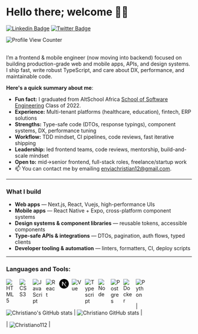 # Hello there; welcome 👋🏾

[![Linkedin Badge](https://img.shields.io/badge/-christian-blue?style=for-the-badge&logo=Linkedin&logoColor=white&link=https://www.linkedin.com/in/christian-enyia)](https://www.linkedin.com/in/christian-enyia) [![Twitter Badge](https://img.shields.io/badge/-@ChristianoEnyia-1ca0f1?style=for-the-badge&logo=twitter&logoColor=white&link=https://twitter.com/ChristianoEnyia)](https://twitter.com/ChristianoEnyia?t=pXLCFQJEdHSCiA9iq9AWCA&s=09)
<div align="left">
  <img src="https://komarev.com/ghpvc/?username=Christiano112&style=white&color=blue" alt="Profile View Counter"/>
</div>

<br />

I’m a frontend & mobile engineer (now moving into backend) focused on building production-grade web and mobile apps, APIs, and design systems. I ship fast, write robust TypeScript, and care about DX, performance, and maintainable code.

**Here's a quick summary about me**:

- **Fun fact:** I graduated from AltSchool Africa [School of Software Engineering](https://engineering.altschoolafrica.com/) Class of 2022.
- **Experience:** Multi-tenant platforms (healthcare, education), fintech, ERP solutions  
- **Strengths:** Type-safe code (DTOs, response typings), component systems, DX, performance tuning  
- **Workflow:** TDD mindset, CI pipelines, code reviews, fast iterative shipping
- **Leadership:** led frontend teams, code reviews, mentorship, build-and-scale mindset
- **Open to:** mid→senior frontend, full-stack roles, freelance/startup work
- 📫 You can contact me by emailing enyiachristian12@gmail.com.

---

### What I build
- **Web apps** — Next.js, React, Vuejs, high-performance UIs  
- **Mobile apps** — React Native + Expo, cross-platform component systems  
- **Design systems & component libraries** — reusable tokens, accessible components
- **Type-safe APIs & integrations** — DTOs, pagination, auth flows, typed clients  
- **Developer tooling & automation** — linters, formatters, CI, deploy scripts

---

### Languages and Tools:

<img align="left" alt="HTML5" width="26px" src="https://cdn.jsdelivr.net/gh/devicons/devicon/icons/html5/html5-original.svg" style="padding-right:10px;" />
<img align="left" alt="CSS3" width="26px" src="https://cdn.jsdelivr.net/gh/devicons/devicon/icons/css3/css3-original.svg" style="padding-right:10px;" />
<img align="left" alt="JavaScript" width="26px" src="https://cdn.jsdelivr.net/gh/devicons/devicon/icons/javascript/javascript-original.svg" style="padding-right:10px;" />
<img align="left" alt="React" width="26px" src="https://cdn.jsdelivr.net/gh/devicons/devicon/icons/react/react-original.svg" style="padding-right:10px;" />
<img align="left" alt="Next" width="26px" src="https://raw.githubusercontent.com/devicons/devicon/master/icons/nextjs/nextjs-original.svg" style="padding-right:8px;" />
<img align="left" alt="Vue" width="26px" src="https://cdn.jsdelivr.net/gh/devicons/devicon/icons/vuejs/vuejs-original.svg" style="padding-right:10px;" />
<img align="left" alt="Typescript" width="26px" src="https://cdn.jsdelivr.net/gh/devicons/devicon/icons/typescript/typescript-original.svg" style="padding-right:10px;" />
<img align="left" alt="Node" width="26px" src="https://cdn.jsdelivr.net/gh/devicons/devicon/icons/nodejs/nodejs-original.svg" style="padding-right:8px;" />
<img align="left" alt="Postgres" width="26px" src="https://cdn.jsdelivr.net/gh/devicons/devicon/icons/postgresql/postgresql-original.svg" style="padding-right:8px;" /> 
<img align="left" alt="Docker" width="26px" src="https://cdn.jsdelivr.net/gh/devicons/devicon/icons/docker/docker-original.svg" style="padding-right:8px;" />
<img align="left" alt="Python" width="26px" src="https://cdn.jsdelivr.net/gh/devicons/devicon/icons/python/python-original.svg" style="padding-right:10px;" />

<br />
<br />
<br />

| <img align="center" src="https://github-readme-stats.vercel.app/api?username=Christiano112&show_icons=true&include_all_commits=true&hide_border=true" alt="Christiano's GitHub stats" /> | <img align="center" src="https://github-readme-stats.vercel.app/api/top-langs/?username=Christiano112&langs_count=8&layout=compact&hide_border=true" alt="Christiano GitHub stats" /> | 
<br />

| <img align="center" src="https://github-readme-streak-stats.herokuapp.com/?user=Christiano112&layout=compact&hide_border=true" alt="Christiano112" /> | 
